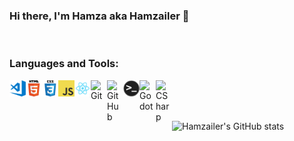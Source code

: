 ### Hi there, I'm Hamza aka Hamzailer 👋


<br />

### Languages and Tools:

<img align="left" alt="Visual Studio Code" width="26px" src="https://raw.githubusercontent.com/github/explore/80688e429a7d4ef2fca1e82350fe8e3517d3494d/topics/visual-studio-code/visual-studio-code.png" />
<img align="left" alt="HTML5" width="26px" src="https://raw.githubusercontent.com/github/explore/80688e429a7d4ef2fca1e82350fe8e3517d3494d/topics/html/html.png" />
<img align="left" alt="CSS3" width="26px" src="https://raw.githubusercontent.com/github/explore/80688e429a7d4ef2fca1e82350fe8e3517d3494d/topics/css/css.png" />
<img align="left" alt="JavaScript" width="26px" src="https://raw.githubusercontent.com/github/explore/80688e429a7d4ef2fca1e82350fe8e3517d3494d/topics/javascript/javascript.png" />
<img align="left" alt="React" width="26px" src="https://raw.githubusercontent.com/github/explore/80688e429a7d4ef2fca1e82350fe8e3517d3494d/topics/react/react.png" />
<img align="left" alt="Git" width="26px" src="https://cdn.freebiesupply.com/logos/large/2x/git-icon-logo-png-transparent.png" />
<img align="left" alt="GitHub" width="26px" src="https://external-content.duckduckgo.com/iu/?u=https%3A%2F%2Fwww.iconsdb.com%2Ficons%2Fpreview%2Fwhite%2Fgithub-11-xxl.png&f=1&nofb=1" />
<img align="left" alt="Terminal" width="26px" src="https://raw.githubusercontent.com/github/explore/80688e429a7d4ef2fca1e82350fe8e3517d3494d/topics/terminal/terminal.png" />
<img align="left" alt="Godot" width="26px" src="https://toppng.com/uploads/thumbnail/custom-drawing-in-2d-godot-engine-latest-documentation-godot-game-engine-logo-11562936391v3z8ka5zkd.png" />
<img align="left" alt="CSharp" width="26px" src="https://www.freeiconspng.com/uploads/c-logo-icon-18.png" />

<br />
<br />



<br />

![Hamzailer's GitHub stats](https://github-readme-stats.vercel.app/api?username=hamzailer&show_icons=true&theme=dracula)

[twitter]: https://twitter.com/HamzailerO
[youtube]: https://www.youtube.com/channel/UCjfbvke_cA4D2_mji0p00nA
